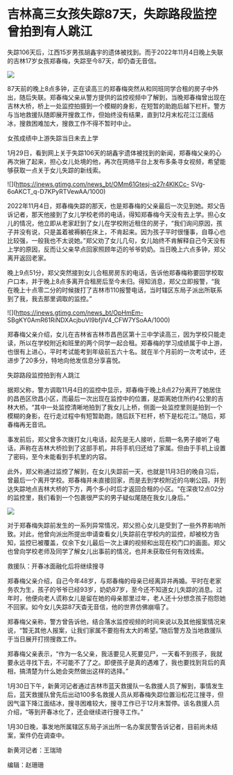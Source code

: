 # 吉林高三女孩失踪87天，失踪路段监控曾拍到有人跳江

失踪106天后，江西15岁男孩胡鑫宇的遗体被找到。而于2022年11月4日晚上失联的吉林17岁女孩郑春梅，失踪至今87天，却仍杳无音信。

![](https://inews.gtimg.com/news_bt/Ofmy9WAA6y_cyvdgxw_V_z2rz9nZYkWlXvc9TSJLB0g_wAA/1000)

87天前的晚上8点多钟，正在读高三的郑春梅突然从和同班同学合租的房子中外出，随后失联。郑春梅父亲从警方提供的监控视频中了解到，当晚郑春梅曾出现在吉林大桥，桥上一处监控拍摄到一个模糊的身影，在短暂的助跑后越下栏杆。警方与当地救援队随即展开搜救工作，但始终没有结果，直到12月末松花江江面结冰，搜救困难加大，搜救工作不得不暂时中止。

女孩成绩中上游失踪当日未去上学

1月29日，看到网上关于失踪106天的胡鑫宇遗体被找到的新闻，郑春梅父亲的心再次揪了起来，担心女儿处境的他，再次在网络平台上发布多条寻女视频，希望能够获取一点关于女儿失踪的新线索。

![](https://inews.gtimg.com/news_bt/OMm61Gtesj-q27r4KlKCc-
SVg-6oAKCT_q-D7KPyRTVewAA/1000)

2022年11月4日，郑春梅失踪的那天，也是郑春梅的父亲最后一次见到她。郑父告诉记者，那天他接到了女儿学校老师的电话，得知郑春梅今天没有去上学。担心女儿的情况，他立即从老家赶到了女儿在学校附近租住的房子，“我们询问原因，孩子并没有说，只是盖着被褥躺在床上，不肯起来。因为孩子平时很懂事，自尊心也比较强，一般我也不太说她。”郑父劝了女儿几句，女儿始终不肯解释自己今天没有上学的原因，反而让父亲早点回家照顾年迈的爷爷奶奶。当日晚上六点多钟，郑父离开返回老家。

晚上9点51分，郑父突然接到女儿合租房房东的电话，告诉他郑春梅称要回学校取户口本，并于晚上8点多离开合租房后至今未归。得知消息，郑父立即报警，“我在晚上十点零二分的时候拨打了吉林市110报警电话，当时辖区东局子派出所联系到了我，我去那里调取的监控。”

![](https://inews.gtimg.com/news_bt/OpHmEm-
SBgKY0AmR61RiNDXAcjbuVI9bfjIV4_CFW7YSoAA/1000)

郑春梅父亲介绍，女儿在吉林省吉林市昌邑区第十三中学读高三，因为学校只能走读，所以在学校附近和班里的两个同学一起合租。郑春梅的学习成绩属于中上游，也很有上进心，平时考试能考到年级前五六十名。就在半个月前的一次考试中，还进步了20多分，特地向他发信息分享喜悦。

失踪路段监控拍到有人跳江

据郑父称，警方调取11月4日的监控中显示，郑春梅于晚上8点27分离开了她居住的昌邑区欣昌小区，而最后一次出现在监控中的位置，是距离她住所约4公里的吉林大桥。“其中一处监控清晰地拍到了我女儿上桥，侧面一处监控里则是拍到一个模糊的身影，在行走过程中有短暂助跑，随后跃下栏杆，桥下是松花江。”随后，郑春梅再无音讯。

事发前后，郑父曾多次拨打女儿电话，起先是无人接听，后期一名男子接听了电话，声称在吉林大桥捡到了这部手机，并将手机归还给了家属。但由于手机上设置了密码，至今未能看到手机里的内容。

此外，郑父称通过监控了解到，在女儿失踪前一天，也就是11月3日的晚自习后，曾最后一个离开学校。郑春梅并未直接回家，而是去到学校附近的乌喇公园，并到达失踪地点吉林大桥的下方，两个多小时后才返回合租的小区。“在深夜12点02分的监控里，我们看到一个包裹很严实的男子疑似尾随在我女儿身后。”

![](https://inews.gtimg.com/news_bt/OmnPXGPZyoBmZQdzbfpNBMVvhhCQ3oQ6IasP5N-w7QLf4AA/1000)

对于郑春梅失踪前发生的一系列异常情况，郑父担心女儿是受到了一些外界影响所致。对此，他曾向派出所提出申请查看女儿失踪前在学校内的监控，却被校方告知，监控已被覆盖，仅余下女儿最后一次上课的视频和出现在校门口的画面。郑父也曾向学校老师及同学了解女儿出事前的情况，也并未获取任何有效线索。

救援队：开春冰面融化后将继续搜寻

郑春梅父亲介绍，自己今年48岁，与郑春梅的母亲已经离异并再婚。平时在老家务农为生，孩子的爷爷已经93岁，奶奶87岁，至今还不知道女儿失踪的消息。过年时，他便向老人谎称女儿是留在她的母亲那里过年，老人还十分想念孩子抱怨她不回家。如今女儿失踪87天杳无音信，他的世界仿佛崩塌了。

郑春梅父亲称，警方曾告诉他，结合落水监控视频的时间来说以及其他报案情况来说，“暂无其他人报案，让我们家属不要抱有太大的希望。”随后警方及当地救援队于当日展开打捞搜救工作。

郑春梅父亲表示，“作为一名父亲，我活要见人死要见尸，一天看不到孩子，我就要永远寻找下去，不可能不了了之。即便孩子是真的遇难了，我也要找到背后的真相，搞清楚为什么她会突然做出这样的选择。”

1月30日下午，新黄河记者通过吉林市蓝天救援队一名救援人员了解到，事情发生后，蓝天救援队曾先后出动100多名救援人员从郑春梅失踪位置沿松花江搜寻，但因气温下降江面结冰，搜寻困难较大，搜寻工作已于12月末暂停。该名救援人员介绍，“等到开春冰化了，还会继续进行搜寻工作。”

1月30日晚，事发地所属辖区东局子派出所一名办案民警告诉记者，目前尚未结案，案件仍在调查中。

新黄河记者：王瑞琦

编辑：赵珊珊

